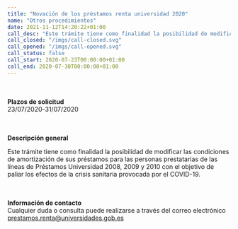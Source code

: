 ```yaml
---
title: "Novación de los préstamos renta universidad 2020"
name: "Otros procedimientos"
date: 2021-11-12T14:20:22+01:00
call_desc: "Este trámite tiene como finalidad la posibilidad de modificar las condiciones de amortización de sus préstamos ..."
call_closed: "/imgs/call-closed.svg"
call_opened: "/imgs/call-opened.svg"
call_status: false
call_start: 2020-07-23T00:00:00+01:00
call_end: 2020-07-30T00:00:00+01:00
---
```

<br><br><b>Plazos de solicitud</b><br>
23/07/2020-31/07/2020  

<br><br><b>Descripción general</b><br>

Este trámite tiene como finalidad la posibilidad de modificar las condiciones de amortización de sus préstamos para las personas prestatarias de las líneas de Préstamos Universidad 2008, 2009 y 2010 con el objetivo de paliar los efectos de la crisis sanitaria provocada por el COVID-19.  

<br><br><b>Información de contacto</b><br> 
Cualquier duda o consulta puede realizarse a través del correo electrónico <a href="mailto:prestamos.renta@universidades.gob.es">prestamos.renta@universidades.gob.es</a>

